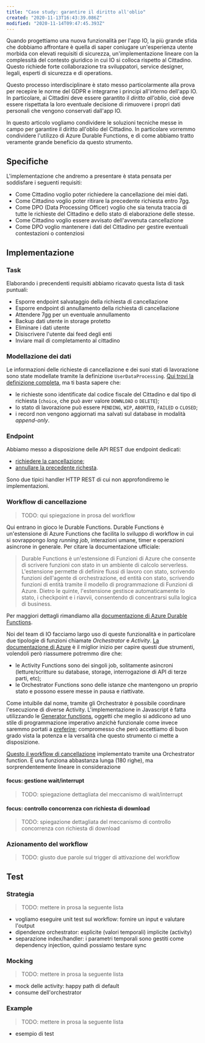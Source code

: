 ```yaml
---
title: "Case study: garantire il diritto all'oblio"
created: "2020-11-13T16:43:39.086Z"
modified: "2020-11-14T09:47:45.393Z"
---
```


Quando progettiamo una nuova funzionalità per l'app IO, la più grande sfida che
dobbiamo affrontare è quella di saper coniugare un'esperienza utente morbida con
elevati requisiti di sicurezza, un'implementazione lineare con la complessità
del contesto giuridico in cui IO si colloca rispetto al Cittadino. Questo
richiede forte collaborazione tra sviluppatori, service designer, legali,
esperti di sicurezza e di operations.

Questo processo interdisciplinare è stato messo particolarmente alla prova per
recepire le norme del GDPR e integrarne i principi all'interno dell'app IO. In
particolare, ai Cittadini deve essere garantito il _diritto all'oblio_, cioè
deve essere rispettata la loro eventuale decisione di rimuovere i propri dati
personali che vengono conservati dall'app IO.

In questo articolo vogliamo condividere le soluzioni tecniche messe in campo per
garantire il diritto all'oblio del Cittadino. In particolare vorremmo
condividere l'utilizzo di Azure Durable Functions, e di come abbiamo tratto
veramente grande beneficio da questo strumento.

## Specifiche

L'implementazione che andremo a presentare è stata pensata per soddisfare i
seguenti requisiti:

- Come Cittadino voglio poter richiedere la cancellazione dei miei dati.
- Come Cittadino voglio poter ritirare la precedente richiesta entro 7gg.
- Come DPO (Data Processing Officer) voglio che sia tenuta traccia di tutte le
  richieste del Cittadino e dello stato di elaborazione delle stesse.
- Come Cittadino voglio essere avvisato dell'avvenuta cancellazione
- Come DPO voglio mantenere i dati del Cittadino per gestire eventuali
  contestazioni o contenziosi

## Implementazione

### Task

Elaborando i precendenti requisiti abbiamo ricavato questa lista di task
puntuali:

- Esporre endpoint salvataggio della richiesta di cancellazione
- Esporre endpoint di annullamento della richiesta di cancellazione
- Attendere 7gg per un eventuale annullamento
- Backup dati utente in storage protetto
- Eliminare i dati utente
- Disiscrivere l'utente dai feed degli enti
- Inviare mail di completamento al cittadino

### Modellazione dei dati

Le informazioni delle richieste di cancellazione e dei suoi stati di lavorazione
sono state modellate tramite la definizione `UserDataProcessing`. [Qui trovi la
definizione
completa](https://github.com/pagopa/io-functions-commons/blob/c46d77a5e5e8175d05d57dfc98cbac11c0661f7d/src/models/user_data_processing.ts#L43),
ma ti basta sapere che:

- le richieste sono identificate dal codice fiscale del Cittadino e dal tipo di
  richiesta (`choice`, che può aver valore `DOWNLOAD` o `DELETE`);
- lo stato di lavorazione può essere `PENDING`, `WIP`, `ABORTED`, `FAILED` o
  `CLOSED`;
- i record non vengono aggiornati ma salvati sul database in modalità
  _append-only_.

### Endpoint

Abbiamo messo a disposizione delle API REST due endpoint dedicati:

- [richiedere la
  cancellazione](https://github.com/pagopa/io-functions-app/tree/597853ffbb3b0e1f8594592fe04b302cad5fdee5/UpsertUserDataProcessing);
- [annullare la precedente
  richesta](https://github.com/pagopa/io-functions-app/tree/597853ffbb3b0e1f8594592fe04b302cad5fdee5/AbortUserDataProcessing).

Sono due tipici handler HTTP REST di cui non approfondiremo le implementazioni.

### Workflow di cancellazione

> TODO: qui spiegazione in prosa del workflow

Qui entrano in gioco le Durable Functions. Durable Functions è un'estensione di
Azure Functions che facilita lo sviluppo di workflow in cui si sovrappongo _long
running job_, interazioni umane, timer e operazioni asincrone in generale. Per
citare la documentazione ufficiale:

> Durable Functions è un'estensione di Funzioni di Azure che consente di
> scrivere funzioni con stato in un ambiente di calcolo serverless. L'estensione
> permette di definire flussi di lavoro con stato, scrivendo funzioni
> dell'agente di orchestrazione, ed entità con stato, scrivendo funzioni di
> entità tramite il modello di programmazione di Funzioni di Azure. Dietro le
> quinte, l'estensione gestisce automaticamente lo stato, i checkpoint e i
> riavvii, consentendo di concentrarsi sulla logica di business.

Per maggiori dettagli rimandiamo alla [documentazione di Azure Durable
Functions](https://docs.microsoft.com/it-it/azure/azure-functions/durable/durable-functions-overview).

Noi del team di IO facciamo largo uso di queste funzionalità e in particolare
due tipologie di funzioni chiamate _Orchestrator_ e _Activity_. [La
documentazione di
Azure](https://docs.microsoft.com/it-it/azure/azure-functions/durable/durable-functions-types-features-overview#orchestrator-functions)
è il miglior inizio per capire questi due strumenti, volendoli però riassumere
potremmo dire che:

- le Activity Functions sono dei singoli job, solitamente asincroni
  (letture/scritture su database, storage, interrogazione di API di terze parti,
  etc);
- le Orchestrator Functions sono delle istanze che mantengono un proprio stato e
  possono essere messe in pausa e riattivate.

Come intuibile dal nome, tramite gli Orchestrator è possibile coordinare
l'esecuzione di diverse Activity. L'implementazione in Javascript è fatta
utilizzando le [Generator
functions](https://developer.mozilla.org/it/docs/Web/JavaScript/Guida/Iteratori_e_generatori),
oggetti che meglio si addicono ad uno stile di programmazione imperativo anzichè
funzionale come invece saremmo portati a
[preferire](https://pagopa.github.io/io-docs/io-handbook/development-guidelines#general-guidelines);
compromesso che però accettiamo di buon grado vista la potenza e la versalità
che questo strumento ci mette a disposizione.

[Questo il workflow di
cancellazione](https://github.com/pagopa/io-functions-admin/blob/fa05bc96b6a756d4b8f14769a59b556d0709eb7a/UserDataDeleteOrchestrator/handler.ts#L320)
implementato tramite una Orchestrator function. É una funziona abbastanza lunga
(180 righe), ma sorprendentemente lineare in considerazione

#### focus: gestione wait/interrupt

> TODO: spiegazione dettagliata del meccanismo di wait/interrupt

#### focus: controllo concorrenza con richiesta di download

> TODO: spiegazione dettagliata del meccanismo di controllo concorrenza con
> richiesta di download

### Azionamento del workflow

> TODO: giusto due parole sul trigger di attivazione del workflow

## Test

### Strategia

> TODO: mettere in prosa la seguente lista

- vogliamo eseguire unit test sul workflow: fornire un input e valutare l'output
- dipendenze orchestrator: esplicite (valori temporali) implicite (activity)
- separazione index/handler: i parametri temporali sono gestiti come dependency
  injection, quindi possiamo testare sync

### Mocking

> TODO: mettere in prosa la seguente lista

- mock delle activity: happy path di default
- consume dell'orchestrator

### Example

> TODO: mettere in prosa la seguente lista

- esempio di test
